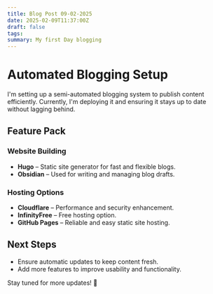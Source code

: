 ```yaml
---
title: Blog Post 09-02-2025
date: 2025-02-09T11:37:00Z
draft: false
tags: 
summary: My first Day blogging
---
```



# Automated Blogging Setup  

I'm setting up a semi-automated blogging system to publish content efficiently. Currently, I'm deploying it and ensuring it stays up to date without lagging behind.  

## Feature Pack  

### Website Building  
- **Hugo** – Static site generator for fast and flexible blogs.  
- **Obsidian** – Used for writing and managing blog drafts.  

### Hosting Options  
- **Cloudflare** – Performance and security enhancement.  
- **InfinityFree** – Free hosting option.  
- **GitHub Pages** – Reliable and easy static site hosting.  

## Next Steps  
- Ensure automatic updates to keep content fresh.  
- Add more features to improve usability and functionality.  

Stay tuned for more updates! 🚀  

